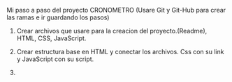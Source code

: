 Mi paso a paso del proyecto CRONOMETRO
(Usare Git y Git-Hub para crear las ramas e ir guardando los pasos)

1. Crear archivos que usare para la creacion del proyecto.(Readme), HTML, CSS, JavaScript.

2. Crear estructura base en HTML y conectar los archivos. Css con su link y JavaScript con su script.

3.
